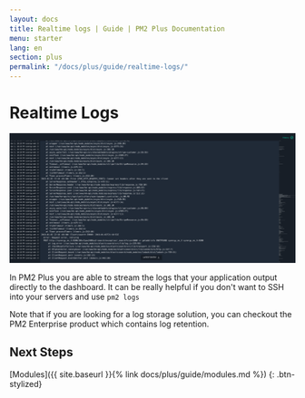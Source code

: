 ```yaml
---
layout: docs
title: Realtime logs | Guide | PM2 Plus Documentation
menu: starter
lang: en
section: plus
permalink: "/docs/plus/guide/realtime-logs/"
---
```


# Realtime Logs

![Logs](https://raw.githubusercontent.com/keymetrics/branding/master/screenshots/plus/logs/logs.png)

In PM2 Plus you are able to stream the logs that your application output directly to the dashboard.
It can be really helpful if you don't want to SSH into your servers and use `pm2 logs`

Note that if you are looking for a log storage solution, you can checkout the PM2 Enterprise product which contains log retention.


## Next Steps

[Modules]({{ site.baseurl }}{% link docs/plus/guide/modules.md %})
{: .btn-stylized}
